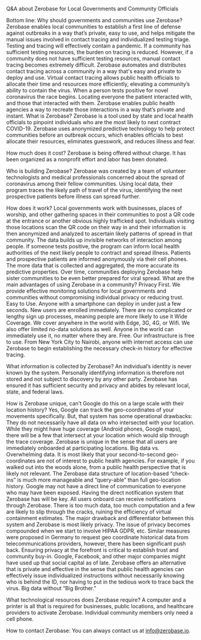 Q&A about Zerobase for Local Governments and Community Officials

Bottom line: Why should governments and communities use Zerobase? 
Zerobase enables local communities to establish a first line of defense against outbreaks in a way that’s private, easy to use, and helps mitigate the manual issues involved in contact tracing and individualized testing triage.
Testing and tracing will effectively contain a pandemic. If a community has sufficient testing resources, the burden on tracing is reduced. However, if a community does not have sufficient testing resources, manual contact tracing becomes extremely difficult. Zerobase automates and distributes contact tracing across a community in a way that's easy and private to deploy and use. Virtual contact tracing allows public health officials to allocate their time and resources more efficiently, elevating a community’s ability to contain the virus.
When a person tests positive for novel coronavirus the race begins. Locating everyone the patient interacted with, and those that interacted with them. Zerobase enables public health agencies a way to recreate those interactions in a way that’s private and instant.
What is Zerobase?
Zerobase is a tool used by state and local health officials to pinpoint individuals who are the most likely to next contract COVID-19. Zerobase uses anonymized predictive technology to help protect communities before an outbreak occurs, which enables officials to best allocate their resources, eliminates guesswork, and reduces illness and fear.

How much does it cost?
Zerobase is being offered without charge. It has been organized as a nonprofit effort and labor has been donated.

Who is building Zerobase? 
Zerobase was created by a team of volunteer technologists and medical professionals concerned about the spread of coronavirus among their fellow communities. Using local data, their program traces the likely path of travel of the virus, identifying the next prospective patients before illness can spread further.  

How does it work?
Local governments work with businesses, places of worship, and other gathering spaces in their communities to post a QR code at the entrance or another obvious highly trafficked spot. Individuals visiting those locations scan the QR code on their way in and their information is then anonymized and analyzed to ascertain likely patterns of spread in that community. The data builds up invisible networks of interaction among people. If someone tests positive, the program can inform local health authorities of the next likely people to contract and spread illness. Patients and prospective patients are informed anonymously via their cell phones. The more data that is collected and aggregated, the more accurate its predictive properties. Over time, communities deploying Zerobase help sister communities to be even better prepared for viral spread.
What are the main advantages of using Zerobase in a community?
Privacy First. We provide effective monitoring solutions for local governments and communities without compromising individual privacy or reducing trust.
Easy to Use. Anyone with a smartphone can deploy in under just a few seconds. New users are enrolled immediately. There are no complicated or lengthy sign up processes, meaning people are more likely to use it
Wide Coverage. We cover anywhere in the world with Edge, 3G, 4G, or Wifi. We also offer limited no-data solutions as well. Anyone in the world can immediately use it, no matter where they are. 
Free. Our infrastructure is free to use. From New York City to Nairobi, anyone with internet access can use Zerobase to begin establishing the necessary check-in history for effective tracing.

What information is collected by Zerobase?
An individual’s identity is never known by the system.  Personally identifying information is therefore not stored and not subject to discovery by any other party. Zerobase has ensured it has sufficient security and privacy and abides by relevant local, state, and federal laws. 

How is Zerobase unique, can’t Google do this on a large scale with their location history?
Yes, Google can track the geo-coordinates of your movements specifically. But, that system has some operational drawbacks:
They do not necessarily have all data on who intersected with your location. While they might have huge coverage (Android phones, Google maps), there will be a few that intersect at your location which would slip through the trace coverage. Zerobase is unique in the sense that all users are immediately onboarded at participating locations.
Big data vs. Overwhelming data. It is most likely that your second-to-second geo-coordinates are not of interest to public health agencies. For example, if you walked out into the woods alone, from a public health perspective that is likely not relevant. The Zerobase data structure of location-based “check-ins” is much more manageable and “query-able” than full geo-location history.
Google may not have a direct line of communication to everyone who may have been exposed. Having the direct notification system that Zerobase has will be key. All users onboard can receive notifications through Zerobase.
There is too much data, too much computation and a few are likely to slip through the cracks, ruining the efficiency of virtual containment estimates.
The major drawback and differentiator between this system and Zerobase is most likely privacy. The issue of privacy becomes compounded when we start to involve HIPAA GDPR, etc. Similar measures were proposed in Germany to request geo coordinate historical data from telecommunications providers, however, there has been significant push back.
Ensuring privacy at the forefront is critical to establish trust and community buy-in. Google, Facebook, and other major companies might have used up that social capital as of late. Zerobase offers an alternative that is private and effective in the sense that public health agencies can effectively issue individualized instructions without necessarily knowing who is behind the ID, nor having to put in the tedious work to trace back the virus. Big data without “Big Brother.”

What technological resources does Zerobase require?
A computer and a printer is all that is required for businesses, public locations, and healthcare providers to activate Zerobase. Individual community members only need a cell phone. 

How to contact Zerobase:
You can always contact us at info@zerobase.io.
